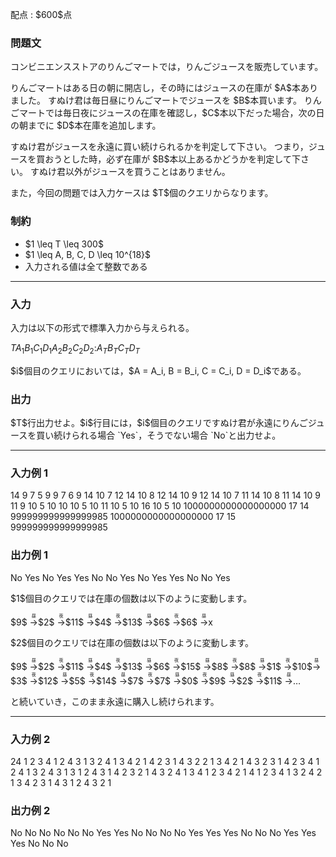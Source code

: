 
<div>

<span>

<span>

<p>
配点 : $600$点
</p>

<div>

<section>

### **問題文**

<p>
コンビニエンスストアのりんごマートでは，りんごジュースを販売しています。
</p>

<p>
りんごマートはある日の朝に開店し，その時にはジュースの在庫が $A$本ありました。
すぬけ君は毎日昼にりんごマートでジュースを $B$本買います。
りんごマートでは毎日夜にジュースの在庫を確認し，$C$本以下だった場合，次の日の朝までに $D$本在庫を追加します。
</p>

<p>
すぬけ君がジュースを永遠に買い続けられるかを判定して下さい。
つまり，ジュースを買おうとした時，必ず在庫が $B$本以上あるかどうかを判定して下さい。
すぬけ君以外がジュースを買うことはありません。
</p>

<p>
また，今回の問題では入力ケースは $T$個のクエリからなります。
</p>

</section>

</div>

<div>

<section>

### **制約**

<ul>

<li>
$1 \leq T \leq 300$
</li>

<li>
$1 \leq A, B, C, D \leq 10^{18}$
</li>

<li>
入力される値は全て整数である
</li>

</ul>

</section>

</div>

---

<div>

<div>

<section>

### **入力**

<p>
入力は以下の形式で標準入力から与えられる。
</p>

<div>

$T$$A_1$$B_1$$C_1$$D_1$$A_2$$B_2$$C_2$$D_2$$:$$A_T$$B_T$$C_T$$D_T$
</div>

<p>
$i$個目のクエリにおいては，$A = A_i, B = B_i, C = C_i, D = D_i$である。
</p>

</section>

</div>

<div>

<section>

### **出力**

<p>
$T$行出力せよ。$i$行目には，$i$個目のクエリですぬけ君が永遠にりんごジュースを買い続けられる場合 `Yes`，そうでない場合 `No`と出力せよ。
</p>

</section>

</div>

</div>

---

<div>

<section>

### **入力例 1**

<div>

14
9 7 5 9
9 7 6 9
14 10 7 12
14 10 8 12
14 10 9 12
14 10 7 11
14 10 8 11
14 10 9 11
9 10 5 10
10 10 5 10
11 10 5 10
16 10 5 10
1000000000000000000 17 14 999999999999999985
1000000000000000000 17 15 999999999999999985

</div>

</section>

</div>

<div>

<section>

### **出力例 1**

<div>

No
Yes
No
Yes
Yes
No
No
Yes
No
Yes
Yes
No
No
Yes

</div>

<p>
$1$個目のクエリでは在庫の個数は以下のように変動します。
</p>

<p>
$9$
<ruby>

<rb>
→
</rb>

<rt>
昼
</rt>

</ruby>
$2$
<ruby>

<rb>
→
</rb>

<rt>
夜
</rt>

</ruby>
$11$
<ruby>

<rb>
→
</rb>

<rt>
昼
</rt>

</ruby>
$4$
<ruby>

<rb>
→
</rb>

<rt>
夜
</rt>

</ruby>
$13$
<ruby>

<rb>
→
</rb>

<rt>
昼
</rt>

</ruby>
$6$
<ruby>

<rb>
→
</rb>

<rt>
夜
</rt>

</ruby>
$6$
<ruby>

<rb>
→
</rb>

<rt>
昼
</rt>

</ruby>
x
</p>

<p>
$2$個目のクエリでは在庫の個数は以下のように変動します。
</p>

<p>
$9$
<ruby>

<rb>
→
</rb>

<rt>
昼
</rt>

</ruby>
$2$
<ruby>

<rb>
→
</rb>

<rt>
夜
</rt>

</ruby>
$11$
<ruby>

<rb>
→
</rb>

<rt>
昼
</rt>

</ruby>
$4$
<ruby>

<rb>
→
</rb>

<rt>
夜
</rt>

</ruby>
$13$
<ruby>

<rb>
→
</rb>

<rt>
昼
</rt>

</ruby>
$6$
<ruby>

<rb>
→
</rb>

<rt>
夜
</rt>

</ruby>
$15$
<ruby>

<rb>
→
</rb>

<rt>
昼
</rt>

</ruby>
$8$
<ruby>

<rb>
→
</rb>

<rt>
夜
</rt>

</ruby>
$8$
<ruby>

<rb>
→
</rb>

<rt>
昼
</rt>

</ruby>
$1$
<ruby>

<rb>
→
</rb>

<rt>
夜
</rt>

</ruby>
$10$
<ruby>

<rb>
→
</rb>

<rt>
昼
</rt>

</ruby>
$3$
<ruby>

<rb>
→
</rb>

<rt>
夜
</rt>

</ruby>
$12$
<ruby>

<rb>
→
</rb>

<rt>
昼
</rt>

</ruby>
$5$
<ruby>

<rb>
→
</rb>

<rt>
夜
</rt>

</ruby>
$14$
<ruby>

<rb>
→
</rb>

<rt>
昼
</rt>

</ruby>
$7$
<ruby>

<rb>
→
</rb>

<rt>
夜
</rt>

</ruby>
$7$
<ruby>

<rb>
→
</rb>

<rt>
昼
</rt>

</ruby>
$0$
<ruby>

<rb>
→
</rb>

<rt>
夜
</rt>

</ruby>
$9$
<ruby>

<rb>
→
</rb>

<rt>
昼
</rt>

</ruby>
$2$
<ruby>

<rb>
→
</rb>

<rt>
夜
</rt>

</ruby>
$11$
<ruby>

<rb>
→
</rb>

<rt>
昼
</rt>

</ruby>
…
</p>

<p>
と続いていき，このまま永遠に購入し続けられます。
</p>

</section>

</div>

---

<div>

<section>

### **入力例 2**

<div>

24
1 2 3 4
1 2 4 3
1 3 2 4
1 3 4 2
1 4 2 3
1 4 3 2
2 1 3 4
2 1 4 3
2 3 1 4
2 3 4 1
2 4 1 3
2 4 3 1
3 1 2 4
3 1 4 2
3 2 1 4
3 2 4 1
3 4 1 2
3 4 2 1
4 1 2 3
4 1 3 2
4 2 1 3
4 2 3 1
4 3 1 2
4 3 2 1

</div>

</section>

</div>

<div>

<section>

### **出力例 2**

<div>

No
No
No
No
No
No
Yes
Yes
No
No
No
No
Yes
Yes
Yes
No
No
No
Yes
Yes
Yes
No
No
No

</div>

</section>

</div>

</span>

</span>

</div>
